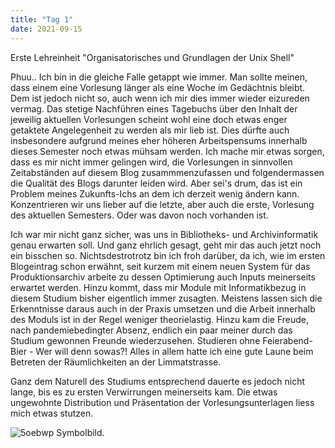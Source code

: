 ```yaml
---
title: "Tag 1"
date: 2021-09-15
---
```


Erste Lehreinheit "Organisatorisches und Grundlagen der Unix Shell"

Phuu.. Ich bin in die gleiche Falle getappt wie immer. Man sollte meinen, dass einem eine Vorlesung länger als eine Woche im Gedächtnis bleibt. Dem ist jedoch nicht so, auch wenn ich mir dies immer wieder eizureden vermag. Das stetige Nachführen eines Tagebuchs über den Inhalt der jeweilig aktuellen Vorlesungen scheint wohl eine doch etwas enger getaktete Angelegenheit zu werden als mir lieb ist. Dies dürfte auch insbesondere aufgrund meines eher höheren Arbeitspensums innerhalb dieses Semester noch etwas mühsam werden. Ich mache mir etwas sorgen, dass es mir nicht immer gelingen wird, die Vorlesungen in sinnvollen Zeitabständen auf diesem Blog zusammmenzufassen und folgendermassen die Qualität des Blogs darunter leiden wird. Aber sei's drum, das ist ein Problem meines Zukunfts-Ichs an dem ich derzeit wenig ändern kann. Konzentrieren wir uns lieber auf die letzte, aber auch die erste, Vorlesung des aktuellen Semesters. Oder was davon noch vorhanden ist.

Ich war mir nicht ganz sicher, was uns in Bibliotheks- und Archivinformatik genau erwarten soll. Und ganz ehrlich gesagt, geht mir das auch jetzt noch ein bisschen so. Nichtsdestrotrotz bin ich froh darüber, da ich, wie im ersten Blogeintrag schon erwähnt, seit kurzem mit einem neuen System für das Produktionsarchiv arbeite zu dessen Optimierung auch Inputs meinerseits erwartet werden. Hinzu kommt, dass mir Module mit Informatikbezug in diesem Studium bisher eigentlich immer zusagten. Meistens lassen sich die Erkenntnisse daraus auch in der Praxis umsetzen und die Arbeit innerhalb des Moduls ist in der Regel weniger theorielastig. 
Hinzu kam die Freude, nach pandemiebedingter Absenz, endlich ein paar meiner durch das Studium gewonnen Freunde wiederzusehen. Studieren ohne Feierabend-Bier - Wer will denn sowas?! Alles in allem hatte ich eine gute Laune beim Betreten der Räumlichkeiten an der Limmatstrasse. 

Ganz dem Naturell des Studiums entsprechend dauerte es jedoch nicht lange, bis es zu ersten Verwirrungen meinerseits kam. Die etwas ungewohnte Distribution und Präsentation der Vorlesungsunterlagen liess mich etwas stutzen. 

![5oebwp](https://user-images.githubusercontent.com/91458246/134898883-3b6a13ea-8bb9-4729-962d-4c6f9891ca8e.jpg)
Symbolbild.

